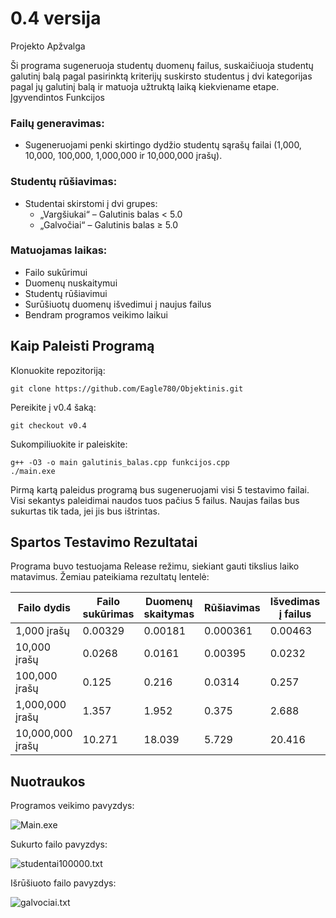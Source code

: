 # 0.4 versija
Projekto Apžvalga

Ši programa sugeneruoja studentų duomenų failus, suskaičiuoja studentų galutinį balą pagal pasirinktą kriterijų suskirsto studentus į dvi kategorijas pagal jų galutinį balą ir matuoja užtruktą laiką kiekviename etape.
Įgyvendintos Funkcijos

### Failų generavimas:
- Sugeneruojami penki skirtingo dydžio studentų sąrašų failai (1,000, 10,000, 100,000, 1,000,000 ir 10,000,000 įrašų).
### Studentų rūšiavimas:
- Studentai skirstomi į dvi grupes:
  - „Vargšiukai“ – Galutinis balas < 5.0
  - „Galvočiai“ – Galutinis balas ≥ 5.0
### Matuojamas laikas:
- Failo sukūrimui
- Duomenų nuskaitymui
- Studentų rūšiavimui
- Surūšiuotų duomenų išvedimui į naujus failus
- Bendram programos veikimo laikui


## Kaip Paleisti Programą

Klonuokite repozitoriją:

    git clone https://github.com/Eagle780/Objektinis.git

Pereikite į v0.4 šaką:

    git checkout v0.4

Sukompiliuokite ir paleiskite:

    g++ -O3 -o main galutinis_balas.cpp funkcijos.cpp
    ./main.exe

Pirmą kartą paleidus programą bus sugeneruojami visi 5 testavimo failai. Visi sekantys paleidimai naudos tuos pačius 5 failus. Naujas failas bus sukurtas tik tada, jei jis bus ištrintas.

## Spartos Testavimo Rezultatai

Programa buvo testuojama Release režimu, siekiant gauti tikslius laiko matavimus. Žemiau pateikiama rezultatų lentelė:

| Failo dydis      | Failo sukūrimas    |  Duomenų skaitymas  |  Rūšiavimas  |  Išvedimas į failus  | Bendras laikas  |
|------------------|--------------------|---------------------|--------------|----------------------|-----------------|
| 1,000 įrašų      |  0.00329           |  0.00181            | 0.000361     |  0.00463             |  0.541          |
| 10,000 įrašų     |  0.0268            |  0.0161             | 0.00395      |  0.0232              |  1.167          |
| 100,000 įrašų    |  0.125             |  0.216              | 0.0314       |  0.257               |  1.670          |
| 1,000,000 įrašų  |  1.357             |  1.952              | 0.375        |  2.688               |  5.540          |
| 10,000,000 įrašų | 10.271             | 18.039              | 5.729        | 20.416               | 45.468          |

## Nuotraukos
Programos veikimo pavyzdys:

![Main.exe](https://github.com/user-attachments/assets/c54a3221-0ab9-416e-bfbb-7bade756ac15)

Sukurto failo pavyzdys:

![studentai100000.txt](https://github.com/user-attachments/assets/e4ceb57f-0443-41df-8f86-f0cd351c4745)

Išrūšiuoto failo pavyzdys:

![galvociai.txt](https://github.com/user-attachments/assets/836a7daf-61e7-4ca1-aeed-b88ee36ba257)


